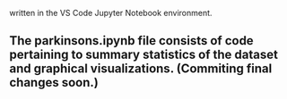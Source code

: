 written in the VS Code Jupyter Notebook environment.

<h2>The parkinsons.ipynb file consists of code pertaining to summary statistics of the dataset and graphical visualizations. (Commiting final changes soon.)</h2>
